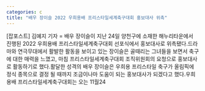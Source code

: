 ```yaml
---
categories: c
title: "배우 장이슬 2022 우희용배 프리스타일세계축구대회 홍보대사 위촉"
---
```

[잡포스트] 김예지 기자 = 배우 장이슬이 지난 24일 양천구에 소재한 해누리타운에서 진행된 2022 우희용배 프리스타일세계축구대회 선포식에서 홍보대사로 위촉됐다.드라마와 연극무대에서 활발한 활동을 보이고 있는 장이슬은 골때리는 그녀들을 보면서 축구에 대한 매력을 느꼈고, 마침 프리스타일세계축구대회 조직위원회의 요청으로 홍보대사로 활동하기로 했다.활달한 성격의 배우 장이슬은 우희용 프리스타일 축구가 올림픽에 정식 종목으로 결정 될 때까지 조금이나마 도움이 되는 홍보대사가 되겠다고 했다.우희용배 프리스타일세계축구대회는 오는 11월24